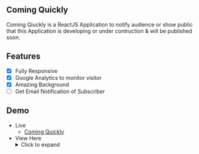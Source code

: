 ## Coming Quickly

Coming Qiuckly is a ReactJS Application to notify audience or show public that this Application is developing or under contruction & will be published soon.

## Features

- [x] Fully Responsive
- [x] Google Analytics to monitor visitor
- [x] Amazing Background
- [ ] Get Email Notification of Subscriber

## Demo

- Live
  - [Coming Quickly](https://comingquickly.netlify.app)
- View Here
    <details>
        <summary>Click to expand</summary>
            <img src="https://i.ibb.co/BcWtXcF/Covid-Transit01.png" alt="Covid-Transit01" border="0">
            <img src="https://i.ibb.co/3WqCsMd/Covid-Transit02.png" alt="Covid-Transit02" border="0">
    </details>
